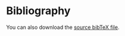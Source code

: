 # Bibliography

You can also download the [source bibTeX file](/reference-material/a16z-ai-survey.bib).



<script src="/js/bib-list-min.js"></script>
<link rel="stylesheet" href="/stylesheets/bib-publication-list.css" type="text/css" />

<!-- we hide the bibtext data to avoid flash of unstyled content -->
<style>
  #bibtex { display: none; }
</style>

<!-- without javascript the bibtex data becomes visible -->
<noscript><style>#bibtex { display: block; }</style></noscript>

<table id="pubTable" class="display" style="margin: 10px;"></table>
<pre id="bibtex">

</pre>

<script>
$( document ).ready(function() {
    $.get('/reference-material/a16z-ai-survey.bib', function(data) {

        $("#bibtex").text(data);
        bibtexify("#bibtex", "pubTable", {});
    }, 'text');
});
</script>
